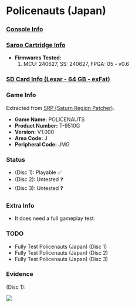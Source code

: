 # Policenauts (Japan)

### [Console Info](../../../../../Info/Consoles/VA13/README.md)

### [Saroo Cartridge Info](../../../../../Info/Cartridges/RetroGameParadiseStore/1.32F/README.md)

- <b>Firmwares Tested:</b>
  1. MCU: 240627, SS: 240627, FPGA: 05 - v0.6

### [SD Card Info (Lexar - 64 GB - exFat)](../../../../../Info/SdCards/Lexar/64GB/exfat/README.md)

### Game Info

Extracted from [SRP (Saturn Region Patcher)](https://segaxtreme.net/resources/saturn-region-patcher.81/download).

- <b>Game Name:</b> POLICENAUTS
- <b>Product Number:</b> T-9510G
- <b>Version:</b> V1.000
- <b>Area Code:</b> J
- <b>Peripheral Code:</b> JMG

### Status

- (Disc 1): Playable :white_check_mark:
- (Disc 2): Untested :question:
- (Disc 3): Untested :question:

### Extra Info

- It does need a full gameplay test.

### TODO

- Fully Test Policenauts (Japan) (Disc 1)
- Fully Test Policenauts (Japan) (Disc 2)
- Fully Test Policenauts (Japan) (Disc 3)

### Evidence

(Disc 1):

[![](https://img.youtube.com/vi/Fk_jh0U1k/0.jpg)](https://www.youtube.com/watch?v=Fk_jh0U1k)
